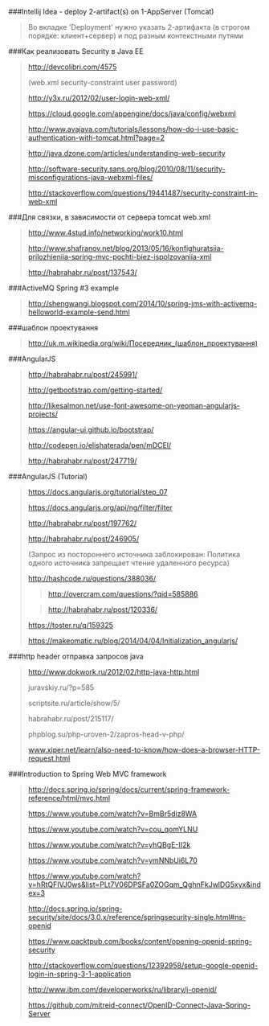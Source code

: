 
###Intellij Idea - deploy 2-artifact(s) on 1-AppServer (Tomcat)

> Во вкладке 'Deployment' нужно указать 2-артифакта (в строгом порядке: клиент+сервер) и под разным контекстными путями


###Как реализовать Security в Java EE

> http://devcolibri.com/4575
>
> (web.xml security-constraint user password)
>
> http://y3x.ru/2012/02/user-login-web-xml/
>
> https://cloud.google.com/appengine/docs/java/config/webxml
>
> http://www.avajava.com/tutorials/lessons/how-do-i-use-basic-authentication-with-tomcat.html?page=2
>
> http://java.dzone.com/articles/understanding-web-security
>
> http://software-security.sans.org/blog/2010/08/11/security-misconfigurations-java-webxml-files/
>
> http://stackoverflow.com/questions/19441487/security-constraint-in-web-xml


###Для связки, в зависимости от сервера tomcat web.xml

> http://www.4stud.info/networking/work10.html
>
> http://www.shafranov.net/blog/2013/05/16/konfighuratsiia-prilozhieniia-spring-mvc-pochti-biez-ispolzovaniia-xml
>
> http://habrahabr.ru/post/137543/


###ActiveMQ Spring #3 example

> http://shengwangi.blogspot.com/2014/10/spring-jms-with-activemq-helloworld-example-send.html


###шаблон проектування

> http://uk.m.wikipedia.org/wiki/Посередник_(шаблон_проектування)


###AngularJS

> http://habrahabr.ru/post/245991/
>
> http://getbootstrap.com/getting-started/
>
> http://likesalmon.net/use-font-awesome-on-yeoman-angularjs-projects/
>
> https://angular-ui.github.io/bootstrap/
>
> http://codepen.io/elishaterada/pen/mDCEl/
>
> http://habrahabr.ru/post/247719/


###AngularJS (Tutorial)

> https://docs.angularjs.org/tutorial/step_07
>
> https://docs.angularjs.org/api/ng/filter/filter
>
> http://habrahabr.ru/post/197762/
>
> http://habrahabr.ru/post/246905/
>
> (Запрос из постороннего источника заблокирован: Политика одного источника запрещает чтение удаленного ресурса)
>
> http://hashcode.ru/questions/388036/
>
>> http://overcram.com/questions/?qid=585886
>
>> http://habrahabr.ru/post/120336/
>
> https://toster.ru/q/159325
>
> https://makeomatic.ru/blog/2014/04/04/Initialization_angularjs/


###http header отправка запросов java

> http://www.dokwork.ru/2012/02/http-java-http.html
>
> juravskiy.ru/?p=585
>
> scriptsite.ru/article/show/5/
>
> habrahabr.ru/post/215117/
>
> phpblog.su/php-uroven-2/zapros-head-v-php/
>
> www.xiper.net/learn/also-need-to-know/how-does-a-browser-HTTP-request.html


###Introduction to Spring Web MVC framework

> http://docs.spring.io/spring/docs/current/spring-framework-reference/html/mvc.html
>
> https://www.youtube.com/watch?v=BmBr5diz8WA
>
> https://www.youtube.com/watch?v=cou_qomYLNU
>
> https://www.youtube.com/watch?v=yhQBgE-II2k
>
> https://www.youtube.com/watch?v=ymNNbUi6L70
>
> https://www.youtube.com/watch?v=hRtQFIVJ0ws&list=PLt7V06DPSFa0ZOGqm_QghnFkJwlDG5xyx&index=3
>
> http://docs.spring.io/spring-security/site/docs/3.0.x/reference/springsecurity-single.html#ns-openid
>
> https://www.packtpub.com/books/content/opening-openid-spring-security
>
> http://stackoverflow.com/questions/12392958/setup-google-openid-login-in-spring-3-1-application
>
> http://www.ibm.com/developerworks/ru/library/j-openid/
>
> https://github.com/mitreid-connect/OpenID-Connect-Java-Spring-Server
